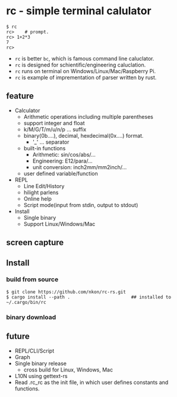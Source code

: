 rc - simple terminal calulator
==============================

```
$ rc
rc>    # prompt.
rc> 1+2*3
7
rc> 
```

* `rc` is better `bc`, which is famous command line caluclator.
* `rc` is designed for schientific/engineering caluclation.
* `rc` runs on terminal on Windows/Linux/Mac/Raspberry Pi.
* `rc` is example of imprementation of parser written by rust.

## feature

* Calculator
    + Arithmetic operations including multiple parentheses
    + support integer and float
    + k/M/G/T/m/u/n/p ... suffix
    + binary(0b....), decimal, hexdecimal(0x....) format.
        - '_' ... separator
    + built-in functions
        - Arithmetic: sin/cos/abs/...
        - Engineering: E12/para/...
        - unit conversion: inch2mm/mm2inch/...
    + user defined variable/function
* REPL
    + Line Edit/History
    + hilight parlens
    + Online help
    + Script mode(input from stdin, output to stdout)
* Install
    + Single binary
    + Support Linux/Windows/Mac


## screen capture


## Install

### build from source

```
$ git clone https://github.com/nkon/rc-rs.git
$ cargo install --path .                       ## installed to ~/.cargo/bin/rc
```

### binary download




## future

* REPL/CLI/Script
* Graph
* Single binary release
    + cross build for Linux, Windows, Mac
* L10N using gettext-rs
* Read .rc_rc as the init file, in which user defines constants and functions.
